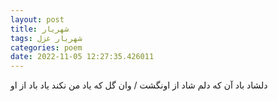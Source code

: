 ```yaml
---
layout: post
title: شهریار
tags: شهریار غزل
categories: poem
date: 2022-11-05 12:27:35.426011
---
```


دلشاد باد آن که دلم شاد از اونگشت / وان گل که یاد من نکند یاد باد از او